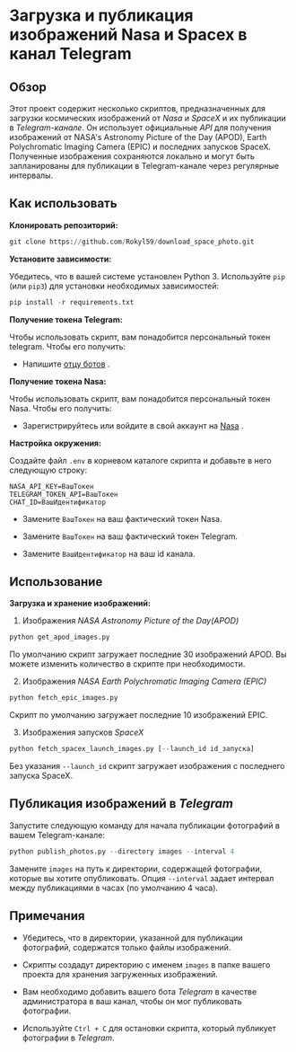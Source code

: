 # Загрузка и публикация изображений Nasa и Spacex в канал Telegram
 

## Обзор 

Этот проект содержит несколько скриптов, предназначенных для загрузки космических изображений от *Nasa* и *SpaceX* и их публикации в *Telegram-канале*. Он использует официальные *API* для получения изображений от NASA's Astronomy Picture of the Day (APOD), Earth Polychromatic Imaging Camera (EPIC) и последних запусков SpaceX. Полученные изображения сохраняются локально и могут быть запланированы для публикации в Telegram-канале через регулярные интервалы.

## Как использовать

__Клонировать репозиторий:__

```python
git clone https://github.com/Rokyl59/download_space_photo.git
```

__Установите зависимости:__

Убедитесь, что в вашей системе установлен Python 3. Используйте `pip` (или `pip3`) для установки необходимых зависимостей:

```python
pip install -r requirements.txt
```

__Получение токена Telegram:__

Чтобы использовать скрипт, вам понадобится персональный токен telegram. Чтобы его получить:

* Напишите [отцу ботов](https://t.me/BotFather) .

__Получение токена Nasa:__

Чтобы использовать скрипт, вам понадобится персональный токен Nasa. Чтобы его получить:

* Зарегистрируйтесь или войдите в свой аккаунт на [Nasa](https://api.nasa.gov/) .

__Настройка окружения:__

Создайте файл `.env` в корневом каталоге скрипта и добавьте в него следующую строку:

```
NASA_API_KEY=ВашТокен
TELEGRAM_TOKEN_API=ВашТокен
CHAT_ID=ВашИдентификатор
```

* Замените `ВашТокен` на ваш фактический токен Nasa.

* Замените `ВашТокен` на ваш фактический токен Telegram.

* Замените `ВашИдентификатор` на ваш id канала.


## Использование

__Загрузка и хранение изображений:__

1. Изображения *NASA Astronomy Picture of the Day(APOD)*

```python
python get_apod_images.py
```

По умолчанию скрипт загружает последние 30 изображений APOD. Вы можете изменить количество в скрипте при необходимости.

2. Изображения *NASA Earth Polychromatic Imaging Camera (EPIC)*

```python
python fetch_epic_images.py
```

Скрипт по умолчанию загружает последние 10 изображений EPIC.

3. Изображения запусков *SpaceX*

```python
python fetch_spacex_launch_images.py [--launch_id id_запуска]
```

Без указания `--launch_id` скрипт загружает изображения с последнего запуска SpaceX.

## Публикация изображений в *Telegram*

Запустите следующую команду для начала публикации фотографий в вашем Telegram-канале:

```python
python publish_photos.py --directory images --interval 4
```
Замените `images` на путь к директории, содержащей фотографии, которые вы хотите опубликовать. Опция `--interval` задает интервал между публикациями в часах (по умолчанию 4 часа).

## Примечания

* Убедитесь, что в директории, указанной для публикации фотографий, содержатся только файлы изображений.

* Скрипты создадут директорию с именем `images` в папке вашего проекта для хранения загруженных изображений.

* Вам необходимо добавить вашего бота *Telegram* в качестве администратора в ваш канал, чтобы он мог публиковать фотографии.

* Используйте `Ctrl + C` для остановки скрипта, который публикует фотографии в *Telegram*.









